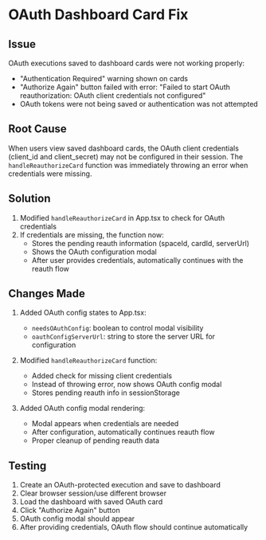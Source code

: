 # OAuth Dashboard Card Fix

## Issue
OAuth executions saved to dashboard cards were not working properly:
- "Authentication Required" warning shown on cards
- "Authorize Again" button failed with error: "Failed to start OAuth reauthorization: OAuth client credentials not configured"
- OAuth tokens were not being saved or authentication was not attempted

## Root Cause
When users view saved dashboard cards, the OAuth client credentials (client_id and client_secret) may not be configured in their session. The `handleReauthorizeCard` function was immediately throwing an error when credentials were missing.

## Solution
1. Modified `handleReauthorizeCard` in App.tsx to check for OAuth credentials
2. If credentials are missing, the function now:
   - Stores the pending reauth information (spaceId, cardId, serverUrl)
   - Shows the OAuth configuration modal
   - After user provides credentials, automatically continues with the reauth flow

## Changes Made
1. Added OAuth config states to App.tsx:
   - `needsOAuthConfig`: boolean to control modal visibility
   - `oauthConfigServerUrl`: string to store the server URL for configuration

2. Modified `handleReauthorizeCard` function:
   - Added check for missing client credentials
   - Instead of throwing error, now shows OAuth config modal
   - Stores pending reauth info in sessionStorage

3. Added OAuth config modal rendering:
   - Modal appears when credentials are needed
   - After configuration, automatically continues reauth flow
   - Proper cleanup of pending reauth data

## Testing
1. Create an OAuth-protected execution and save to dashboard
2. Clear browser session/use different browser
3. Load the dashboard with saved OAuth card
4. Click "Authorize Again" button
5. OAuth config modal should appear
6. After providing credentials, OAuth flow should continue automatically